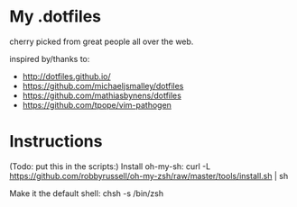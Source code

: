 My .dotfiles
=========

cherry picked from great people all over the web. 

inspired by/thanks to:
* http://dotfiles.github.io/
* https://github.com/michaeljsmalley/dotfiles
* https://github.com/mathiasbynens/dotfiles
* https://github.com/tpope/vim-pathogen


Instructions
===

(Todo: put this in the scripts:)
Install oh-my-sh:
curl -L https://github.com/robbyrussell/oh-my-zsh/raw/master/tools/install.sh | sh

Make it the default shell:
chsh -s /bin/zsh
